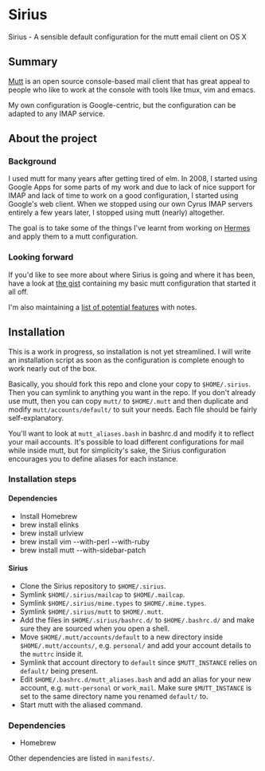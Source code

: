 # Sirius

Sirius - A sensible default configuration for the mutt email client on OS X


## Summary

[Mutt](http://www.mutt.org/) is an open source console-based mail client that has great appeal to people who like to work at the console with tools like tmux, vim and emacs.

My own configuration is Google-centric, but the configuration can be adapted to any IMAP service.


## About the project

### Background

I used mutt for many years after getting tired of elm. In 2008, I started using Google Apps for some parts of my work and due to lack of nice support for IMAP and lack of time to work on a good configuration, I started using Google's web client. When we stopped using our own Cyrus IMAP servers entirely a few years later, I stopped using mutt (nearly) altogether.

The goal is to take some of the things I've learnt from working on [Hermes](https://github.com/New-Bamboo/Hermes) and apply them to a mutt configuration.

### Looking forward

If you'd like to see more about where Sirius is going and where it has been, have a look at [the gist](https://gist.github.com/4574164) containing my basic mutt configuration that started it all off.

I'm also maintaining a [list of potential features](https://github.com/allolex/sirius/blob/master/potential_features.md) with notes.


## Installation

This is a work in progress, so installation is not yet streamlined. I will write an installation script as soon as the configuration is complete enough to work nearly out of the box.

Basically, you should fork this repo and clone your copy to `$HOME/.sirius`. Then you can symlink to anything you want in the repo. If you don't already use mutt, then you can copy `mutt/` to `$HOME/.mutt` and then duplicate and modify `mutt/accounts/default/` to suit your needs. Each file should be fairly self-explanatory.

You'll want to look at `mutt_aliases.bash` in bashrc.d and modify it to reflect your mail accounts. It's possible to load different configurations for mail while inside mutt, but for simplicity's sake, the Sirius configuration encourages you to define aliases for each instance.

### Installation steps

#### Dependencies

- Install Homebrew
- brew install elinks
- brew install urlview
- brew install vim --with-perl --with-ruby
- brew install mutt --with-sidebar-patch

#### Sirius

- Clone the Sirius repository to `$HOME/.sirius`.
- Symlink `$HOME/.sirius/mailcap` to `$HOME/.mailcap`.
- Symlink `$HOME/.sirius/mime.types` to `$HOME/.mime.types`.
- Symlink `$HOME/.sirius/mutt` to `$HOME/.mutt`.
- Add the files in `$HOME/.sirius/bashrc.d/` to `$HOME/.bashrc.d/` and make sure they are sourced when you open a shell.
- Move `$HOME/.mutt/accounts/default` to a new directory inside `$HOME/.mutt/accounts/`, e.g. `personal/` and add your account details to the `muttrc` inside it.
- Symlink that account directory to `default` since `$MUTT_INSTANCE` relies on `default/` being present.
- Edit `$HOME/.bashrc.d/mutt_aliases.bash` and add an alias for your new account, e.g. `mutt-personal` or `work_mail`. Make sure `$MUTT_INSTANCE` is set to the same directory name you renamed `default/` to.
- Start mutt with the aliased command.


### Dependencies

- Homebrew

Other dependencies are listed in `manifests/`.
